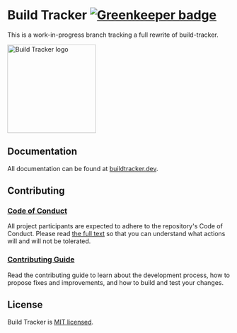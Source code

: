 # Build Tracker [![Greenkeeper badge](https://badges.greenkeeper.io/paularmstrong/build-tracker.svg)](https://greenkeeper.io/)

This is a work-in-progress branch tracking a full rewrite of build-tracker.

<img src="https://buildtracker.dev/img/logo.svg" alt="Build Tracker logo" width=200 />

## Documentation

All documentation can be found at [buildtracker.dev](https://buildtracker.dev).

## Contributing

### [Code of Conduct](https://github.com/paularmstrong/build-tracker/blob/next/CODE_OF_CONDUCT.md)

All project participants are expected to adhere to the repository's Code of Conduct. Please read [the full text](https://github.com/paularmstrong/build-tracker/blob/next/CODE_OF_CONDUCT.md) so that you can understand what actions will and will not be tolerated.

### [Contributing Guide](https://build-tracker.dev/docs/contributing)

Read the contributing guide to learn about the development process, how to propose fixes and improvements, and how to build and test your changes.

## License

Build Tracker is [MIT licensed](https://github.com/paularmstrong/build-tracker/blob/next/LICENSE).
